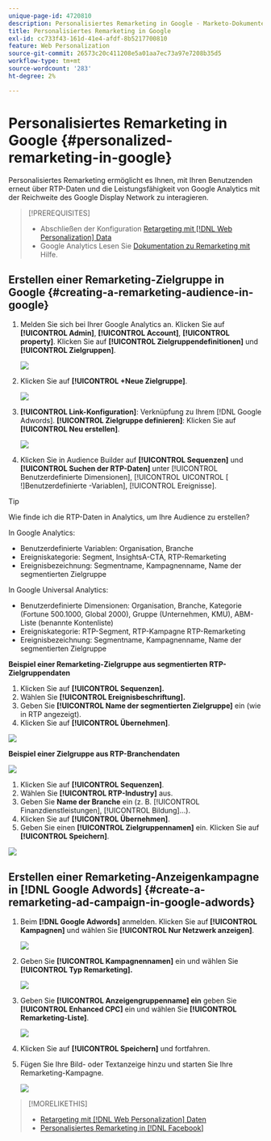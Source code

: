 ```yaml
---
unique-page-id: 4720810
description: Personalisiertes Remarketing in Google - Marketo-Dokumente - Produktdokumentation
title: Personalisiertes Remarketing in Google
exl-id: cc733f43-161d-41e4-afdf-8b5217700810
feature: Web Personalization
source-git-commit: 26573c20c411208e5a01aa7ec73a97e7208b35d5
workflow-type: tm+mt
source-wordcount: '283'
ht-degree: 2%

---
```


# Personalisiertes Remarketing in Google {#personalized-remarketing-in-google}

Personalisiertes Remarketing ermöglicht es Ihnen, mit Ihren Benutzenden erneut über RTP-Daten und die Leistungsfähigkeit von Google Analytics mit der Reichweite des Google Display Network zu interagieren.

>[!PREREQUISITES]
>
>* Abschließen der Konfiguration [Retargeting mit  [!DNL Web Personalization] Data](/help/marketo/product-docs/web-personalization/website-retargeting/retargeting-with-web-personalization-data.md)
>* Google Analytics Lesen Sie [ Dokumentation zu Remarketing mit ](https://support.google.com/analytics/topic/2611283?hl=en&ref_topic=3413645) Hilfe.

## Erstellen einer Remarketing-Zielgruppe in Google {#creating-a-remarketing-audience-in-google}

1. Melden Sie sich bei Ihrer Google Analytics an. Klicken Sie auf **[!UICONTROL Admin]**, **[!UICONTROL Account]**, **[!UICONTROL property]**. Klicken Sie auf **[!UICONTROL Zielgruppendefinitionen]** und **[!UICONTROL Zielgruppen]**.

   ![](assets/remarketing-ga-screenshots.jpg)

1. Klicken Sie auf **[!UICONTROL +Neue Zielgruppe]**.

   ![](assets/image2015-1-15-17-3a26-3a40.png)

1. **[!UICONTROL Link-Konfiguration]**: Verknüpfung zu Ihrem [!DNL Google Adwords]. **[!UICONTROL Zielgruppe definieren]**: Klicken Sie auf **[!UICONTROL Neu erstellen]**.

   ![](assets/image2015-1-15-17-3a32-3a4.png)

1. Klicken Sie in Audience Builder auf **[!UICONTROL Sequenzen]** und **[!UICONTROL Suchen der RTP-Daten]** unter [!UICONTROL Benutzerdefinierte Dimensionen], [!UICONTROL UICONTROL [ !]Benutzerdefinierte -Variablen], [!UICONTROL Ereignisse].

>[!TIP]
>
>Wie finde ich die RTP-Daten in Analytics, um Ihre Audience zu erstellen?
>
>In Google Analytics:
>
>* Benutzerdefinierte Variablen: Organisation, Branche
>* Ereigniskategorie: Segment, InsightsA-CTA, RTP-Remarketing
>* Ereignisbezeichnung: Segmentname, Kampagnenname, Name der segmentierten Zielgruppe
>
>In Google Universal Analytics:
>
>* Benutzerdefinierte Dimensionen: Organisation, Branche, Kategorie (Fortune 500.1000, Global 2000), Gruppe (Unternehmen, KMU), ABM-Liste (benannte Kontenliste)
>* Ereigniskategorie: RTP-Segment, RTP-Kampagne RTP-Remarketing
>* Ereignisbezeichnung: Segmentname, Kampagnenname, Name der segmentierten Zielgruppe

**Beispiel einer Remarketing-Zielgruppe aus segmentierten RTP-Zielgruppendaten**

1. Klicken Sie auf **[!UICONTROL Sequenzen].**
1. Wählen Sie **[!UICONTROL Ereignisbeschriftung].**
1. Geben Sie **[!UICONTROL Name der segmentierten Zielgruppe]** ein (wie in RTP angezeigt).
1. Klicken Sie auf **[!UICONTROL Übernehmen]**.

![](assets/image2015-2-10-14-3a51-3a43.png)

**Beispiel einer Zielgruppe aus RTP-Branchendaten**

![](assets/image2015-1-15-17-3a36-3a5.png)

1. Klicken Sie auf **[!UICONTROL Sequenzen]**.
1. Wählen Sie **[!UICONTROL RTP-Industry]** aus.
1. Geben Sie **Name der Branche** ein (z. B. [!UICONTROL Finanzdienstleistungen], [!UICONTROL Bildung]…).
1. Klicken Sie auf **[!UICONTROL Übernehmen]**.
1. Geben Sie einen **[!UICONTROL Zielgruppennamen]** ein. Klicken Sie auf **[!UICONTROL Speichern]**.

![](assets/image2015-1-15-18-3a29-3a16.png)

## Erstellen einer Remarketing-Anzeigenkampagne in [!DNL Google Adwords] {#create-a-remarketing-ad-campaign-in-google-adwords}

1. Beim **[!DNL Google Adwords]** anmelden. Klicken Sie auf **[!UICONTROL Kampagnen]** und wählen Sie **[!UICONTROL Nur Netzwerk anzeigen]**.

   ![](assets/image2015-1-15-18-3a31-3a58.png)

1. Geben Sie **[!UICONTROL Kampagnennamen]** ein und wählen Sie **[!UICONTROL Typ Remarketing].**

   ![](assets/image2015-1-15-18-3a35-3a7.png)

1. Geben Sie **[!UICONTROL Anzeigengruppenname] ein** geben Sie **[!UICONTROL Enhanced CPC]** ein und wählen Sie **[!UICONTROL Remarketing-Liste]**.

   ![](assets/image2015-1-15-18-3a51-3a57.png)

1. Klicken Sie auf **[!UICONTROL Speichern]** und fortfahren.
1. Fügen Sie Ihre Bild- oder Textanzeige hinzu und starten Sie Ihre Remarketing-Kampagne.

   ![](assets/image2015-1-15-18-3a47-3a21.png)

>[!MORELIKETHIS]
>
>* [Retargeting mit [!DNL Web Personalization] Daten](/help/marketo/product-docs/web-personalization/website-retargeting/retargeting-with-web-personalization-data.md)
>* [Personalisiertes Remarketing in [!DNL Facebook]](/help/marketo/product-docs/web-personalization/website-retargeting/personalized-remarketing-in-facebook.md)
